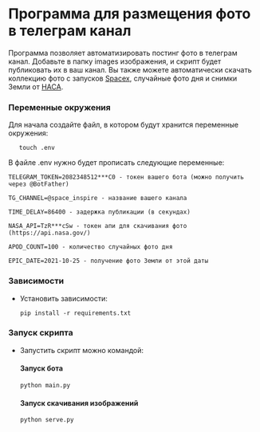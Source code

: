 # Программа для размещения фото в телеграм канал

Программа позволяет автоматизировать постинг фото в телеграм канал. Добавьте в папку images
изображения, и скрипт будет публиковать их в ваш канал. Вы также можете автоматически скачать коллекцию фото с запусков
[Spacex](https://www.spacex.com/), случайные фото дня и снимки Земли от [НАСА](https://www.nasa.gov/).


###  Переменные окружения


Для начала создайте файл, в котором будут хранится переменные окружения:

```
   touch .env
```
В файле .env нужно будет прописать следующие переменные:
```
TELEGRAM_TOKEN=2082348512***C0 - токен вашего бота (можно получить через @BotFather)
```
```
TG_CHANNEL=@space_inspire - название вашего канала
```
```
TIME_DELAY=86400 - задержка публикации (в секундах)
```
```
NASA_API=TzR***cSw - токен апи для скачивания фото (https://api.nasa.gov/)
```
```
APOD_COUNT=100 - количество случайных фото дня
```
```
EPIC_DATE=2021-10-25 - получение фото Земли от этой даты
```
###  Зависимости
- Установить зависимости:

   ```
   pip install -r requirements.txt
  ```
###  Запуск скрипта
- Запустить скрипт можно командой:
  #### Запуск бота
  ```
  python main.py
  ```
  #### Запуск скачивания изображений
  ```
  python serve.py
  ```